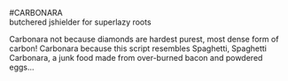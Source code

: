 #CARBONARA                     
butchered jshielder for superlazy roots    
                                               
Carbonara not because diamonds are hardest purest, most dense form of carbon!
Carbonara because this script resembles Spaghetti, Spaghetti Carbonara, a junk food made from over-burned bacon and powdered eggs...     
